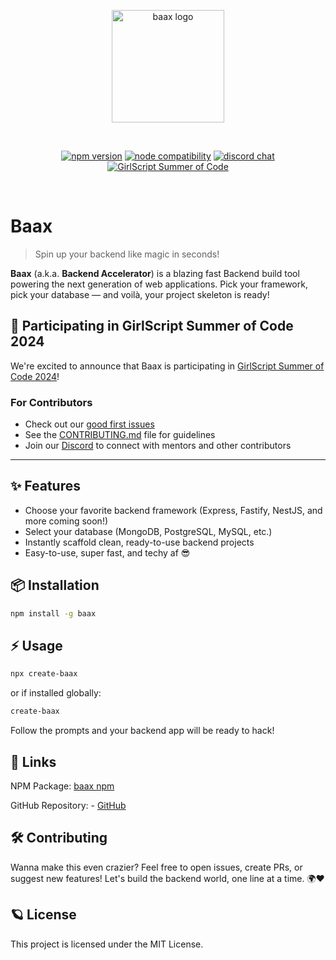 <p align="center">
  <a href="https://npmjs.com/package/baax" target="_blank" rel="noopener noreferrer">
    <img width="180" src="https://baax.nagarajneelam.me/logo.png" alt="baax logo">
  </a>
</p>

<br/>

<p align="center">
  <a href="https://npmjs.com/package/baax"><img src="https://img.shields.io/npm/v/baax.svg" alt="npm version"></a>
  <a href="https://nodejs.org/en/"><img src="https://img.shields.io/node/v/baax.svg" alt="node compatibility"></a>
  <a href="https://discord.com/invite/Keku7ThKuP"><img src="https://img.shields.io/badge/chat-discord-blue?style=flat&logo=discord" alt="discord chat"></a>
  <a href="https://gssoc.girlscript.tech/"><img src="https://img.shields.io/badge/GSSoC-2024-orange?style=flat" alt="GirlScript Summer of Code"></a>
</p>

<br/>

# Baax 

> Spin up your backend like magic in seconds!

**Baax** (a.k.a. **Backend Accelerator**) is a blazing fast Backend build tool powering the next generation of web applications.
Pick your framework, pick your database — and voilà, your project skeleton is ready!

## 🌟 Participating in GirlScript Summer of Code 2024

We're excited to announce that Baax is participating in [GirlScript Summer of Code 2024](https://gssoc.girlscript.tech/)! 

### For Contributors
- Check out our [good first issues](https://github.com/neelamnagarajgithub/baax/labels/good%20first%20issue)
- See the [CONTRIBUTING.md](CONTRIBUTING.md) file for guidelines
- Join our [Discord](https://discord.com/invite/Keku7ThKuP) to connect with mentors and other contributors

---

## ✨ Features

- Choose your favorite backend framework (Express, Fastify, NestJS, and more coming soon!)
- Select your database (MongoDB, PostgreSQL, MySQL, etc.)
- Instantly scaffold clean, ready-to-use backend projects
- Easy-to-use, super fast, and techy af 😎

## 📦 Installation

```bash
npm install -g baax
```

## ⚡ Usage

```bash
npx create-baax
```

or if installed globally:

```bash
create-baax
```
Follow the prompts and your backend app will be ready to hack!

## 🔗 Links
NPM Package: [baax npm](https://www.npmjs.com/package/baax)

GitHub Repository: - [GitHub](https://github.com/neelamnagarajgithub/baax)

## 🛠️ Contributing
Wanna make this even crazier? Feel free to open issues, create PRs, or suggest new features!
Let's build the backend world, one line at a time. 🌍❤️

## 🪐 License
This project is licensed under the MIT License.


